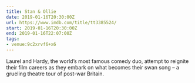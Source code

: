 ```yaml
---
title: Stan & Ollie
date: 2019-01-16T20:30:00Z
url: https://www.imdb.com/title/tt3385524/
start: 2019-01-16T20:30:00Z
end: 2019-01-16T22:07:00Z
tags:
- venue:9c2xrvf6+x6
---
```

Laurel and Hardy, the world’s most famous comedy duo, attempt to reignite their film careers as they embark on what becomes their swan song – a grueling theatre tour of post-war Britain.
